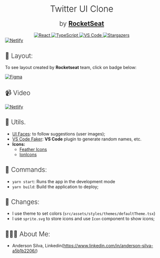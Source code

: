 <h1 align='center' style='font-weight: 300'>
Twitter UI Clone
</h1>
<h2 align='center' style='margin-top: 0; font-weight: 300;'>by <strong><a href='https://www.youtube.com/watch?v=K-8z_4xvT3o'>RocketSeat</a></strong></h2>

<div align="center">
  	<a href="#">
  		<img src="https://img.shields.io/badge/react%20-%2320232a.svg?&style=for-the-badge&logo=react&logoColor=%2361DAFB" alt="React"/>
	</a>
	<a href="#">
		<img src="https://img.shields.io/badge/typescript%20-%23007ACC.svg?&style=for-the-badge&logo=typescript&logoColor=white" alt="TypeScript" />
	</a>
	<a href="#">
		<img src="https://img.shields.io/badge/Visual_Studio_Code-0078D4?style=for-the-badge&logo=visual%20studio%20code&logoColor=white" alt="VS Code" />
	</a>
	<a href="https://github.com/TutoDS/twitter-ui-clone/stargazers">
    	<img alt="Stargazers" src="https://img.shields.io/github/stars/TutoDS/twitter-ui-clone?style=for-the-badge">
	</a>
</div>


<a href="https://twitter-clone-tutods.netlify.app/">
  <img alt="Netlify" src="https://img.shields.io/badge/netlify%20-%2300C7B7.svg?&style=for-the-badge&logo=netlify&logoColor=white" />
</a>

<h2 style="font-weight:300">🎨 Layout:</h2>

To see layout created by **Rocketseat** team, click on badge below:

<a href="https://www.figma.com/file/cjNh1bd93pbJBFOza25K7L/Twitter-Clone?node-id=1%3A2" target="_blank"><img alt="Figma" src="https://img.shields.io/badge/figma%20-%23F24E1E.svg?&style=for-the-badge&logo=figma&logoColor=white"/></a>

<h2 style="font-weight: 300">
📹 Video
</h2>

<a href="https://www.youtube.com/watch?v=K-8z_4xvT3o">
  <img alt="Netlify" src="https://img.shields.io/badge/rocketseat%20-%234F0599.svg?&style=for-the-badge&logo=youtube&logoColor=white" />
</a>

<h2 style="font-weight: 300">
🧰 Utils.
</h2>

-   [UI Faces](https://uifaces.co/#native_link#): to follow suggestions (user images);
-   [VS Code Faker](https://marketplace.visualstudio.com/items?itemName=deerawan.vscode-faker): **VS Code** plugin to generate random names, etc.
-   **Icons:**
    -   [Feather Icons](https://feathericons.com/)
    -   [IonIcons](https://ionicons.com/)

<h2 style="font-weight:300">🚀 Commands:</h2>

-   `yarn start`: Runs the app in the development mode
-   `yarn build`: Build the application to deploy;

<h2 style="font-weight:300">📄 Changes:</h2>

-   I use theme to set colors (`src/assets/styles/themes/defaultTheme.tsx`)
-   I use `sprite.svg` to store icons and use `Icon` component to show icons;

<h2 style="font-weight:300">🧑🏻‍💻 About Me:</h2>

-   Anderson Silva, Linkedin(https://www.linkedin.com/in/anderson-silva-a5b1b2206/) 


